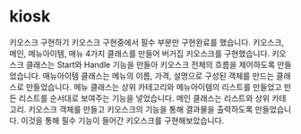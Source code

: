 # kiosk
키오스크 구현하기
키오스크 구현중에서 필수 부분만 구현완료를 했습니다.
키오스크, 메인, 메뉴아이템, 매뉴 4가지 클래스를 만들어 버거집 키오스크를 구현했습니다.
키오스크 클래스는 Start와 Handle 기능을 만들아 키오스크 전체의 흐름을 제어하도록 만들었습니다.
매뉴아이템 클래스는 메뉴의 이름, 가격, 설명으로 구성된 객체를 만드는 클래스로 만들었습니다.
메뉴 클래스는 상위 카테고리와 메뉴아이템의 리스트를 만들었고 만든 리스트를 순서대로 보여주는 기능을 넣었습니다.
메인 클래스는 리스트와 상위 카테고리. 키오스크 객체를 만들고 키오스크의 기능을 통해 결과물을 출력하도록 만들었습니다.
이것을 통해 필수 기능이 들어간 키오스크를 구현해보았습니다.
